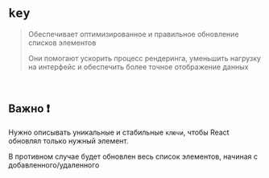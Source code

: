 # `key`
> Обеспечивает оптимизированное и правильное обновление списков элементов
> 
> Они помогают ускорить процесс рендеринга, уменьшить нагрузку на интерфейс и обеспечить более точное отображение данных

<br>

## Важно ❗

Нужно описывать уникальные и стабильные `ключи`, чтобы React обновлял только нужный элемент. 

В противном случае будет обновлен весь список элементов, начиная с добавленного/удаленного 
